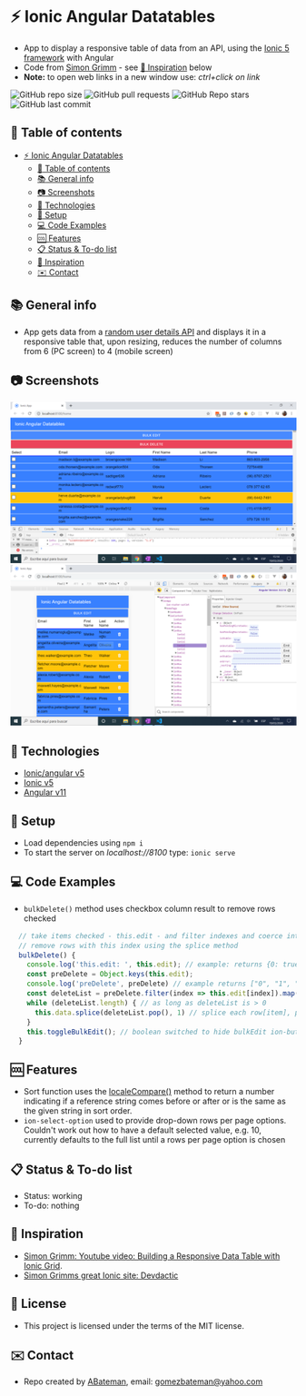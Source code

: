 # :zap: Ionic Angular Datatables

* App to display a responsive table of data from an API, using the [Ionic 5 framework](https://ionicframework.com/docs) with Angular
* Code from [Simon Grimm](https://www.youtube.com/channel/UCZZPgUIorPao48a1tBYSDgg) - see [:clap: Inspiration](#clap-inspiration) below
* **Note:** to open web links in a new window use: _ctrl+click on link_

![GitHub repo size](https://img.shields.io/github/repo-size/AndrewJBateman/ionic-angular-datatables?style=plastic)
![GitHub pull requests](https://img.shields.io/github/issues-pr/AndrewJBateman/ionic-angular-datatables?style=plastic)
![GitHub Repo stars](https://img.shields.io/github/stars/AndrewJBateman/ionic-angular-datatables?style=plastic)
![GitHub last commit](https://img.shields.io/github/last-commit/AndrewJBateman/ionic-angular-datatables?style=plastic)

## :page_facing_up: Table of contents

* [:zap: Ionic Angular Datatables](#zap-ionic-angular-datatables)
  * [:page_facing_up: Table of contents](#page_facing_up-table-of-contents)
  * [:books: General info](#books-general-info)
  * [:camera: Screenshots](#camera-screenshots)
  * [:signal_strength: Technologies](#signal_strength-technologies)
  * [:floppy_disk: Setup](#floppy_disk-setup)
  * [:computer: Code Examples](#computer-code-examples)
  * [:cool: Features](#cool-features)
  * [:clipboard: Status & To-do list](#clipboard-status--to-do-list)
  * [:clap: Inspiration](#clap-inspiration)
  * [:envelope: Contact](#envelope-contact)

## :books: General info

* App gets data from a [random user details API](https://randomuser.me/) and displays it in a responsive table that, upon resizing, reduces the number of columns from 6 (PC screen) to 4 (mobile screen)

## :camera: Screenshots

![screen print](./img/table.png)
![screen print](./img/mobile.png)

## :signal_strength: Technologies

* [Ionic/angular v5](https://ionicframework.com/)
* [Ionic v5](https://ionicframework.com/)
* [Angular v11](https://angular.io/)

## :floppy_disk: Setup

* Load dependencies using `npm i`
* To start the server on _localhost://8100_ type: `ionic serve`

## :computer: Code Examples

* `bulkDelete()` method uses checkbox column result to remove rows checked

```typescript
  // take items checked - this.edit - and filter indexes and coerce into a number
  // remove rows with this index using the splice method
  bulkDelete() {
    console.log('this.edit: ', this.edit); // example: returns {0: true, 1: true, 2: true}
    const preDelete = Object.keys(this.edit);
    console.log('preDelete', preDelete) // example returns ["0", "1", "2"] - array of strings
    const deleteList = preDelete.filter(index => this.edit[index]).map(key => +key); // [0, 1, 2]
    while (deleteList.length) { // as long as deleteList is > 0
      this.data.splice(deleteList.pop(), 1) // splice each row[item], pop deleteList down each time
    }
    this.toggleBulkEdit(); // boolean switched to hide bulkEdit ion-button once complete
  }

```

## :cool: Features

* Sort function uses the [localeCompare()](https://developer.mozilla.org/en-US/docs/Web/JavaScript/Reference/Global_Objects/String/localeCompare) method to return a number indicating if a reference string comes before or after or is the same as the given string in sort order.
* `ion-select-option` used to provide drop-down rows per page options. Couldn't work out how to have a default selected value, e.g. 10, currently defaults to the full list until a rows per page option is chosen

## :clipboard: Status & To-do list

* Status: working
* To-do: nothing

## :clap: Inspiration

* [Simon Grimm: Youtube video: Building a Responsive Data Table with Ionic Grid](https://www.youtube.com/watch?v=5xQlIYHgesg&t=5s).
* [Simon Grimms great Ionic site: Devdactic](https://devdactic.com/)

## :file_folder: License

* This project is licensed under the terms of the MIT license.

## :envelope: Contact

* Repo created by [ABateman](https://github.com/AndrewJBateman), email: gomezbateman@yahoo.com
